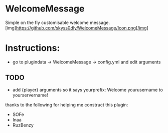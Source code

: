 # WelcomeMessage
Simple on the fly customisable welcome message.
[img]https://github.com/skyss0dly/WelcomeMessage/Icon.png[/img]
# Instructions:
- go to plugindata -> WelcomeMessage -> config.yml and edit arguments

## TODO
- add {player} arguments so it says yourprefix: Welcome yourusername to  yourservername!


thanks to the following for helping me construct this plugin:
- SOFe
- Inaa
- RuzBenzy
